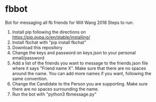 # fbbot
Bot for messaging all fb friends for Will Wang 2018
Steps to run:
1. Install pip following the directions on https://pip.pypa.io/en/stable/installing/
2. Install fbchat with "pip install fbchat"
3. Download this repository
4. Change the keys and password on keys.json to your personal email/password
5. Add a list of the friends you want to message to the friends.json file where it says "Friend name X". Make sure that there are no spaces around the name. You can add more names if you want, following the same convention.
6. Change the Candidate to the Person you are supporting. Make sure there are no spaces surrounding the name.
7. Run the bot with "python3 fbmessage.py"
